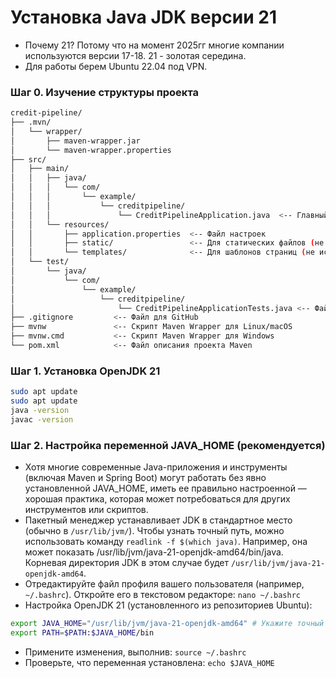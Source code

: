 # Установка Java JDK версии 21

- Почему 21? Потому что на момент 2025гг многие компании используются версии 17-18. 21 - золотая середина.
- Для работы берем Ubuntu 22.04 под VPN.

### Шаг 0. Изучение структуры проекта 
```bash
credit-pipeline/
├── .mvn/
│   └── wrapper/
│       ├── maven-wrapper.jar
│       └── maven-wrapper.properties
├── src/
│   ├── main/
│   │   ├── java/
│   │   │   └── com/
│   │   │       └── example/
│   │   │           └── creditpipeline/
│   │   │               └── CreditPipelineApplication.java  <-- Главный класс
│   │   └── resources/
│   │       ├── application.properties  <-- Файл настроек
│   │       ├── static/                 <-- Для статических файлов (не используем)
│   │       └── templates/              <-- Для шаблонов страниц (не используем)
│   └── test/
│       └── java/
│           └── com/
│               └── example/
│                   └── creditpipeline/
│                       └── CreditPipelineApplicationTests.java <-- Файл для тестов
├── .gitignore         <-- Файл для GitHub
├── mvnw               <-- Скрипт Maven Wrapper для Linux/macOS
├── mvnw.cmd           <-- Скрипт Maven Wrapper для Windows
└── pom.xml            <-- Файл описания проекта Maven
```
### Шаг 1. Установка OpenJDK 21

```bash
sudo apt update
sudo apt update
java -version
javac -version
```

### Шаг 2. Настройка переменной JAVA_HOME (рекомендуется)
- Хотя многие современные Java-приложения и инструменты (включая Maven и Spring Boot) могут работать без явно установленной JAVA_HOME, иметь ее правильно настроенной — хорошая практика, которая может потребоваться для других инструментов или скриптов.
- Пакетный менеджер устанавливает JDK в стандартное место (обычно в `/usr/lib/jvm/`). Чтобы узнать точный путь, можно использовать команду `readlink -f $(which java)`. Например, она может показать /usr/lib/jvm/java-21-openjdk-amd64/bin/java. Корневая директория JDK в этом случае будет `/usr/lib/jvm/java-21-openjdk-amd64`.
- Отредактируйте файл профиля вашего пользователя (например, `~/.bashrc`). Откройте его в текстовом редакторе: `nano ~/.bashrc`
- Настройка OpenJDK 21 (установленного из репозиториев Ubuntu):

```bash
export JAVA_HOME="/usr/lib/jvm/java-21-openjdk-amd64" # Укажите точный путь
export PATH=$PATH:$JAVA_HOME/bin
```

- Примените изменения, выполнив: `source ~/.bashrc`
- Проверьте, что переменная установлена: `echo $JAVA_HOME`




